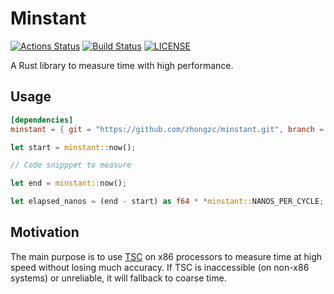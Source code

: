 # Minstant
[![Actions Status](https://github.com/zhongzc/minstant/workflows/CI/badge.svg)](https://github.com/zhongzc/minstant/actions)
[![Build Status](https://travis-ci.org/zhongzc/minstant.svg?branch=master)](https://travis-ci.org/zhongzc/minstant)
[![LICENSE](https://img.shields.io/github/license/zhongzc/minstant.svg)](https://github.com/zhongzc/minstant/blob/master/LICENSE)

A Rust library to measure time with high performance.


## Usage

```toml
[dependencies]
minstant = { git = "https://github.com/zhongzc/minstant.git", branch = "master" }
```

```rust
let start = minstant::now();

// Code snipppet to measure

let end = minstant::now();

let elapsed_nanos = (end - start) as f64 * *minstant::NANOS_PER_CYCLE;
```


## Motivation

The main purpose is to use [TSC](https://en.wikipedia.org/wiki/Time_Stamp_Counter) on x86 processors to measure time at high speed without losing much accuracy. If TSC is inaccessible (on non-x86 systems) or unreliable, it will fallback to coarse time.
